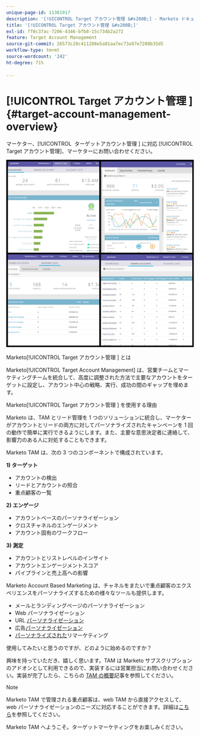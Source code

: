 ```yaml
---
unique-page-id: 11381917
description: '[!UICONTROL Target アカウント管理 &#x200B;] - Marketo ドキュメント – 製品ドキュメント'
title: '[!UICONTROL Target アカウント管理 &#x200B;]'
exl-id: ff0c37ac-7206-4346-bfb8-15c734b2a272
feature: Target Account Management
source-git-commit: 26573c20c411208e5a01aa7ec73a97e7208b35d5
workflow-type: tm+mt
source-wordcount: '242'
ht-degree: 71%

---
```


# [!UICONTROL Target アカウント管理 &#x200B;] {#target-account-management-overview}

マーケター、[!UICONTROL &#x200B; ターゲットアカウント管理 &#x200B;] に対応 [!UICONTROL Target アカウント管理 &#x200B;]、マーケターにお問い合わせください。

![](assets/photo-collage.png)

Marketo[!UICONTROL Target アカウント管理 &#x200B;] とは

Marketo[!UICONTROL Target Account Management] は、営業チームとマーケティングチームを統合して、高度に調整された方法で主要なアカウントをターゲットに設定し、アカウント中心の戦略、実行、成功の間のギャップを埋めます。

Marketo[!UICONTROL Target アカウント管理 &#x200B;] を使用する理由

Marketo は、TAM とリード管理を 1 つのソリューションに統合し、マーケターがアカウントとリードの両方に対してパーソナライズされたキャンペーンを 1 回の動作で簡単に実行できるようにします。また、主要な意思決定者に連絡して、影響力のある人に対処することもできます。

Marketo TAM は、次の 3 つのコンポーネントで構成されています。

**1) ターゲット**

* アカウントの検出
* リードとアカウントの照合
* 重点顧客の一覧

**2) エンゲージ**

* アカウントベースのパーソナライゼーション
* クロスチャネルのエンゲージメント
* アカウント固有のワークフロー

**3) 測定**

* アカウントとリストレベルのインサイト
* アカウントエンゲージメントスコア
* パイプラインと売上高への影響

Marketo Account Based Marketing は、チャネルをまたいで重点顧客のエクスペリエンスをパーソナライズするための様々なツールも提供します。

* メールとランディングページのパーソナライゼーション
* Web パーソナライゼーション
* URL [パーソナライゼーション](/help/marketo/product-docs/demand-generation/landing-pages/personalizing-landing-pages/enable-personalized-urls-for-your-account.md)
* 広告[パーソナライゼーション](/help/marketo/product-docs/demand-generation/facebook/create-a-custom-audience-in-facebook.md)
* [パーソナライズされた](/help/marketo/product-docs/web-personalization/website-retargeting/retargeting-with-web-personalization-data.md)リマーケティング

使用してみたいと思うのですが、どのように始めるのですか？

興味を持っていただき、嬉しく思います。TAM は Marketo サブスクリプションのアドオンとして利用できるので、実装するには営業担当にお問い合わせください。実装が完了したら、こちらの [TAM の概要](/help/marketo/product-docs/target-account-management/setup-tam/getting-started-with-tam.md)記事を参照してください。

>[!NOTE]
>
>Marketo TAM で管理される重点顧客は、web TAM から直接アクセスして、web パーソナライゼーションのニーズに対応することができます。詳細は[こちら](/help/marketo/product-docs/web-personalization/account-based-web-marketing/account-based-web-marketing-with-tam.md)を参照してください。

Marketo TAM へようこそ。ターゲットマーケティングをお楽しみください。
